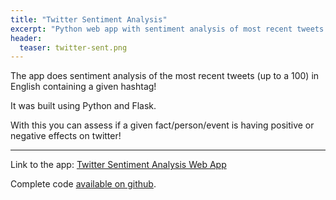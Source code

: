 ```yaml
---
title: "Twitter Sentiment Analysis"
excerpt: "Python web app with sentiment analysis of most recent tweets in English for a given hashtag."
header:
  teaser: twitter-sent.png
---
```


The app does sentiment analysis of the most recent tweets (up to a 100) in English containing a given hashtag!

It was built using Python and Flask.

With this you can assess if a given fact/person/event is having positive or negative effects on twitter!

---

Link to the app: <a href="http://ricardoscr.pythonanywhere.com/" target='_blank' class="btn btn--info btn--small">Twitter Sentiment Analysis Web App</a>

Complete code <a href="https://github.com/ricardoscr/twitter_sentiment_analysis_with_python" target='_blank'>available on github</a>.

